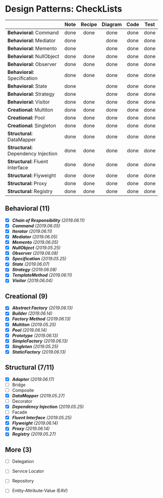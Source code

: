 # Design Patterns: CheckLists

| | Note | Recipe | Diagram | Code | Test
--- | :---:| :---:| :---: | :---:| :---:|
**Behavioral:** Command | done | done | done | done | done
**Behavioral:** Mediator | done |  | done | done | done
**Behavioral:** Memento | done | | done | done | done
**Behavioral:** NullObject | done | done | done | done | done
**Behavioral:** Observer | done | done | done | done | done 
**Behavioral:** Specification | done | done | done | done | done 
**Behavioral:** State | done |  | done | done | done 
**Behavioral:** Strategy | done |  | done | done | done 
**Behavioral:** Visitor | done | done | done | done | done 
**Creational:** Multiton | done | done | done | done | done
**Creational:** Pool | done | done | done | done | done 
**Creational:** Singleton | done | done | done | done | done
**Structural:** DataMapper | done | done | done | done | done 
**Structural:** Dependency Injection | done | done | done | done | done 
**Structural:** Fluent Interface | done | done | done | done | done
**Structural:** Flyweight | done | done | done | done | done
**Structural:** Proxy | done | done | done | done | done 
**Structural:** Registry | done | done | done | done | done

## Behavioral (11)

- [x] **_Chain of Responsibility_** _(2019.06.11)_
- [x] **_Command_** _(2019.06.05)_
- [x] **_Iterator_** _(2019.06.11)_
- [x] **_Mediator_** _(2019.06.05)_
- [x] **_Memento_** _(2019.06.05)_
- [x] **_NullObject_** _(2019.05.25)_ 
- [x] **_Observer_** _(2019.06.08)_ 
- [x] **_Specification_** _(2019.05.25)_  
- [x] **_State_** _(2019.06.07)_
- [x] **_Strategy_** _(2019.06.08)_
- [x] **_TemplateMethod_** _(2019.06.11)_
- [x] **_Visitor_** _(2019.06.04)_ 

## Creational (9)

- [x] **_Abstract Factory_** _(2019.06.13)_
- [x] **_Builder_** _(2019.06.14)_ 
- [x] **_Factory Method_** _(2019.06.13)_
- [x] **_Multiton_** _(2019.05.25)_ 
- [x] **_Pool_** _(2019.06.14)_ 
- [x] **_Prototype_** _(2019.06.13)_
- [x] **_SimpleFactory_** _(2019.06.13)_
- [x] **_Singleton_** _(2019.05.25)_  
- [x] **_StaticFactory_** _(2019.06.13)_

## Structural (7/11)

- [x] **_Adapter_** _(2019.06.17)_
- [ ] Bridge
- [ ] Composite
- [x] **_DataMapper_** _(2019.05.27)_ 
- [ ] Decorator
- [x] **_Dependency Injection_** _(2019.05.25)_ 
- [ ] Facade
- [x] **_Fluent Interface_** _(2019.05.25)_  
- [x] **_Flyweight_** _(2019.06.14)_ 
- [x] **_Proxy_** _(2019.06.14)_  
- [x] **_Registry_** _(2019.05.27)_ 

## More (3)

- [ ] Delegation
- [ ] Service Locator
- [ ] Repository
- [ ] Entity-Attribute-Value (EAV)



